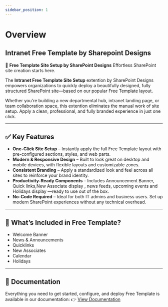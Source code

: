 ```yaml
---
sidebar_position: 1
---
```

# Overview

## Intranet Free Template by Sharepoint Designs

🧩 **Free Template Site Setup by SharePoint Designs**
Effortless SharePoint site creation starts here.

The **Intranet Free Template Site Setup** extention by SharePoint Designs empowers organizations to quickly deploy a beautifully designed, fully structured SharePoint site—based on our popular Free Template layout.

Whether you're building a new departmental hub, intranet landing page, or team collaboration space, this extention eliminates the manual work of site setup. Apply a clean, professional, and fully branded experience in just one click.

---

## ✅ Key Features

- **One-Click Site Setup** – Instantly apply the full Free Template layout with pre-configured sections, styles, and web parts.
- **Modern & Responsive Design** – Built to look great on desktop and mobile devices, with flexible layouts and customizable zones.
- **Consistent Branding** – Apply a standardized look and feel across all sites to reinforce your brand identity.
- **Productivity-Ready Components** – Includes Announcement Banner, Quick links,New Associate display , news feeds, upcoming events and Holidays display —ready to use out of the box.
- **No-Code Required** – Ideal for both IT admins and business users. Set up modern SharePoint experiences without any technical overhead.

---

## 🚀 What’s Included in Free Template?

- Welcome Banner
- News & Announcements
- Quicklinks
- New Associates
- Calendar
- Holidays

---

## 📄 Documentation

Everything you need to get started, configure, and deploy Free Template is available in our documentation:
👉 [View Documentation](/documentation/docs/design-1/installation)
